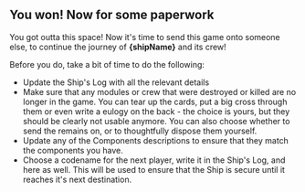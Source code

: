 ## You won! Now for some paperwork

You got outta this space! Now it's time to send this game onto someone else, to continue the journey of __{shipName}__ and its crew!

Before you do, take a bit of time to do the following:
* Update the Ship's Log with all the relevant details
* Make sure that any modules or crew that were destroyed or killed are no longer in the game. You can tear up the cards, put a big cross through them or even write a eulogy on the back - the choice is yours, but they should be clearly not usable anymore. You can also choose whether to send the remains on, or to thoughtfully dispose them yourself.
* Update any of the Components descriptions to ensure that they match the components you have.
* Choose a codename for the next player, write it in the Ship's Log, and here as well. This will be used to ensure that the Ship is secure until it reaches it's next destination.
